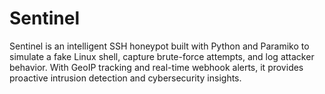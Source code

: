 # Sentinel
Sentinel is an intelligent SSH honeypot built with Python and Paramiko to simulate a fake Linux shell, capture brute-force attempts, and log attacker behavior. With GeoIP tracking and real-time webhook alerts, it provides proactive intrusion detection and cybersecurity insights.
